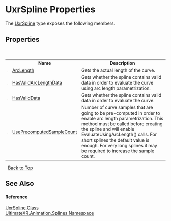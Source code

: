 # UxrSpline Properties
 

The <a href="T_UltimateXR_Animation_Splines_UxrSpline">UxrSpline</a> type exposes the following members.


## Properties
&nbsp;<table><tr><th></th><th>Name</th><th>Description</th></tr><tr><td>![Public property](media/pubproperty.gif "Public property")</td><td><a href="P_UltimateXR_Animation_Splines_UxrSpline_ArcLength">ArcLength</a></td><td>
Gets the actual length of the curve.</td></tr><tr><td>![Public property](media/pubproperty.gif "Public property")</td><td><a href="P_UltimateXR_Animation_Splines_UxrSpline_HasValidArcLengthData">HasValidArcLengthData</a></td><td>
Gets whether the spline contains valid data in order to evaluate the curve using arc length parametrization.</td></tr><tr><td>![Public property](media/pubproperty.gif "Public property")</td><td><a href="P_UltimateXR_Animation_Splines_UxrSpline_HasValidData">HasValidData</a></td><td>
Gets whether the spline contains valid data in order to evaluate the curve.</td></tr><tr><td>![Public property](media/pubproperty.gif "Public property")</td><td><a href="P_UltimateXR_Animation_Splines_UxrSpline_UsePrecomputedSampleCount">UsePrecomputedSampleCount</a></td><td>
Number of curve samples that are going to be pre-computed in order to enable arc length parametrization. This method must be called before creating the spline and will enable EvaluateUsingArcLength() calls. For short splines the default value is enough. For very long splines it may be required to increase the sample count.</td></tr></table>&nbsp;
<a href="#uxrspline-properties">Back to Top</a>

## See Also


#### Reference
<a href="T_UltimateXR_Animation_Splines_UxrSpline">UxrSpline Class</a><br /><a href="N_UltimateXR_Animation_Splines">UltimateXR.Animation.Splines Namespace</a><br />